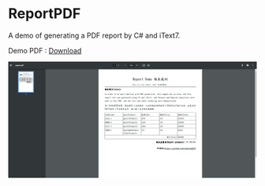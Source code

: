 # ReportPDF
A demo of generating a PDF report by C# and iText7.

Demo PDF : [Download](https://github.com/yuhsiang237/ReportPDF/blob/master/DemoReport.pdf)

<img 
     src="https://github.com/yuhsiang237/ReportPDF/blob/master/screenshot.PNG?raw=true"
/>
